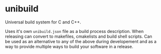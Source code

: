 # unibuild
Universal build system for C and C++.

Uses it's own `unibuild.json` file as a build process description.
When releasing can convert to makefiles, cmakelists and build shell scripts.
Can be used as an alternative to any of the above during developement and as a way to provide multiple ways to build your software in a release.


